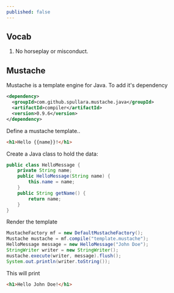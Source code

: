```yaml
---
published: false
---
```


## Vocab

1. No horseplay or misconduct.

## Mustache 

Mustache is a template engine for Java. To add it's dependency

```xml
<dependency>
  <groupId>com.github.spullara.mustache.java</groupId>
  <artifactId>compiler</artifactId>
  <version>0.9.6</version>
</dependency>
```

Define a mustache template..

```html
<h1>Hello {{name}}!</h1>
```

Create a Java class to hold the data:

```java
public class HelloMessage {
    private String name;
    public HelloMessage(String name) {
        this.name = name;
    }
    public String getName() {
        return name;
    }
}
```

Render the template

```java
MustacheFactory mf = new DefaultMustacheFactory();
Mustache mustache = mf.compile("template.mustache");
HelloMessage message = new HelloMessage("John Doe");
StringWriter writer = new StringWriter();
mustache.execute(writer, message).flush();
System.out.println(writer.toString());
```

This will print

```html
<h1>Hello John Doe!</h1>
```

